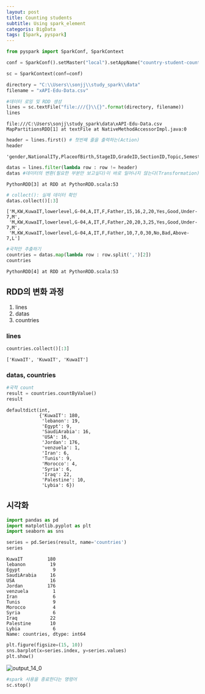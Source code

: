 ```yaml
---
layout: post
title: Counting students
subtitle: Using spark_element
categoris: BigData
tags: [Spark, pyspark]
---
```


```python
from pyspark import SparkConf, SparkContext
```

```python
conf = SparkConf().setMaster("local").setAppName("country-student-counts")

sc = SparkContext(conf=conf)
```


```python
directory = "C:\\Users\\sonjj\\study_spark\\data"
filename = "xAPI-Edu-Data.csv"
```


```python
#데이터 로밍 및 RDD 생성
lines = sc.textFile("file:///{}\\{}".format(directory, filename))
lines
```




    file:///C:\Users\sonjj\study_spark\data\xAPI-Edu-Data.csv MapPartitionsRDD[1] at textFile at NativeMethodAccessorImpl.java:0




```python
header = lines.first() # 첫번째 줄을 출력하는(Action)
header
```




    'gender,NationalITy,PlaceofBirth,StageID,GradeID,SectionID,Topic,Semester,Relation,raisedhands,VisITedResources,AnnouncementsView,Discussion,ParentAnsweringSurvey,ParentschoolSatisfaction,StudentAbsenceDays,Class'




```python
datas = lines.filter(lambda row : row != header)
datas #데이터의 변환(필요한 부분만 보고싶다)이 바로 일어나지 않는다(Transformation)
```




    PythonRDD[3] at RDD at PythonRDD.scala:53




```python
# collect(): 실제 데이터 확인
datas.collect()[:3]
```




    ['M,KW,KuwaIT,lowerlevel,G-04,A,IT,F,Father,15,16,2,20,Yes,Good,Under-7,M',
     'M,KW,KuwaIT,lowerlevel,G-04,A,IT,F,Father,20,20,3,25,Yes,Good,Under-7,M',
     'M,KW,KuwaIT,lowerlevel,G-04,A,IT,F,Father,10,7,0,30,No,Bad,Above-7,L']




```python
#국적만 추출하기
countries = datas.map(lambda row : row.split(',')[2])
countries 
```




    PythonRDD[4] at RDD at PythonRDD.scala:53



## RDD의 변화 과정 
1. lines 
2. datas 
3. countries

### lines
```python
countries.collect()[:3]
```




    ['KuwaIT', 'KuwaIT', 'KuwaIT']



### datas, countries
```python
#국적 count
result = countries.countByValue()
result
```




    defaultdict(int,
                {'KuwaIT': 180,
                 'lebanon': 19,
                 'Egypt': 9,
                 'SaudiArabia': 16,
                 'USA': 16,
                 'Jordan': 176,
                 'venzuela': 1,
                 'Iran': 6,
                 'Tunis': 9,
                 'Morocco': 4,
                 'Syria': 6,
                 'Iraq': 22,
                 'Palestine': 10,
                 'Lybia': 6})



## 시각화


```python
import pandas as pd
import matplotlib.pyplot as plt
import seaborn as sns
```


```python
series = pd.Series(result, name='countries')
series
```




    KuwaIT         180
    lebanon         19
    Egypt            9
    SaudiArabia     16
    USA             16
    Jordan         176
    venzuela         1
    Iran             6
    Tunis            9
    Morocco          4
    Syria            6
    Iraq            22
    Palestine       10
    Lybia            6
    Name: countries, dtype: int64




```python
plt.figure(figsize=(15, 10))
sns.barplot(x=series.index, y=series.values)
plt.show()
```

![output_14_0](https://user-images.githubusercontent.com/77920565/182392465-e48f78d5-490d-4055-af02-f7e2a018ca4e.png)


```python
#spark 사용을 종료한다는 명령어
sc.stop()
```